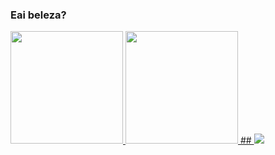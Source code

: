 ### Eai beleza? 

<div>
  <a href="https://beacons.ai/bernardovillanova">
  <img height="180em" src="https://github-readme-stats.vercel.app/api?username=bernardovillanova&show_icons=true&theme=dracula&include_all_commits=true&count_private=true"/>
  <img height="180em" src="https://github-readme-stats.vercel.app/api/top-langs/?username=bernardovillanova&layout=compact&langs_count=16&theme=dracula"/>
    ##
    <link rel="stylesheet" href="https://cdn.jsdelivr.net/gh/devicons/devicon@v2.14.0/devicon.min.css">
    <link rel="stylesheet" href="https://cdn.jsdelivr.net/gh/devicons/devicon@v2.14.0/devicon.min.css">
    <img src="https://cdn.jsdelivr.net/gh/devicons/devicon/icons/css3/css3-plain-wordmark.svg" />

</div>
